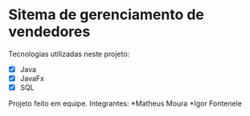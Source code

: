 # Sitema de gerenciamento de vendedores
Tecnologias utilizadas neste projeto:
- [x] Java
- [x] JavaFx
- [x] SQL

Projeto feito em equipe. 
Integrantes: 
*Matheus Moura 
*Igor Fontenele
